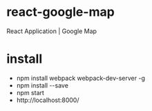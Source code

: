 # react-google-map
React Application | Google Map

# install
- npm install webpack webpack-dev-server -g
- npm install --save
- npm start
- http://localhost:8000/
